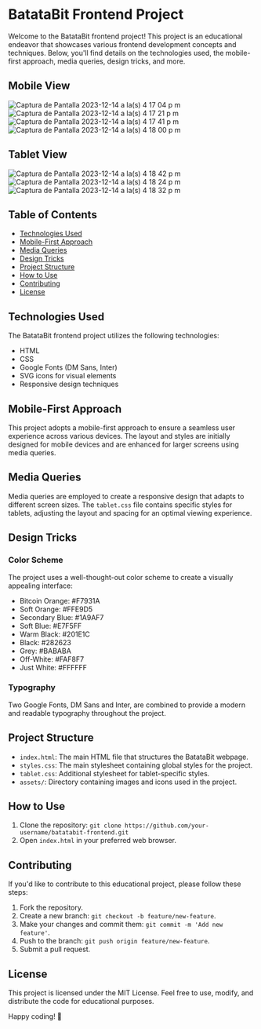 # BatataBit Frontend Project

Welcome to the BatataBit frontend project! This project is an educational endeavor that showcases various frontend development concepts and techniques. Below, you'll find details on the technologies used, the mobile-first approach, media queries, design tricks, and more.

## Mobile View

![Captura de Pantalla 2023-12-14 a la(s) 4 17 04 p m](https://github.com/jsurrea/Frontend-Mentor/assets/68788933/a441cad6-baf2-4545-91da-b9788d8841ca)
![Captura de Pantalla 2023-12-14 a la(s) 4 17 21 p m](https://github.com/jsurrea/Frontend-Mentor/assets/68788933/57cb520a-1931-4f56-aa5b-85730e9c6b5c)
![Captura de Pantalla 2023-12-14 a la(s) 4 17 41 p m](https://github.com/jsurrea/Frontend-Mentor/assets/68788933/d87ad8fd-97b1-4517-a393-5339d2dfc6d8)
![Captura de Pantalla 2023-12-14 a la(s) 4 18 00 p m](https://github.com/jsurrea/Frontend-Mentor/assets/68788933/9c0cb5d2-368a-444b-ba48-5bf5a82066cc)

## Tablet View

![Captura de Pantalla 2023-12-14 a la(s) 4 18 42 p m](https://github.com/jsurrea/Frontend-Mentor/assets/68788933/15d8a524-f1f7-4f74-bfd8-d5266fb0f0e1)
![Captura de Pantalla 2023-12-14 a la(s) 4 18 24 p m](https://github.com/jsurrea/Frontend-Mentor/assets/68788933/da5bf6bb-c011-4511-936c-7fba18fe92ae)
![Captura de Pantalla 2023-12-14 a la(s) 4 18 32 p m](https://github.com/jsurrea/Frontend-Mentor/assets/68788933/3693ec04-da03-4cb8-b4d5-78c494fcdc33)


## Table of Contents

- [Technologies Used](#technologies-used)
- [Mobile-First Approach](#mobile-first-approach)
- [Media Queries](#media-queries)
- [Design Tricks](#design-tricks)
- [Project Structure](#project-structure)
- [How to Use](#how-to-use)
- [Contributing](#contributing)
- [License](#license)

## Technologies Used

The BatataBit frontend project utilizes the following technologies:

- HTML
- CSS
- Google Fonts (DM Sans, Inter)
- SVG icons for visual elements
- Responsive design techniques

## Mobile-First Approach

This project adopts a mobile-first approach to ensure a seamless user experience across various devices. The layout and styles are initially designed for mobile devices and are enhanced for larger screens using media queries.

## Media Queries

Media queries are employed to create a responsive design that adapts to different screen sizes. The `tablet.css` file contains specific styles for tablets, adjusting the layout and spacing for an optimal viewing experience.

## Design Tricks

### Color Scheme

The project uses a well-thought-out color scheme to create a visually appealing interface:

- Bitcoin Orange: #F7931A
- Soft Orange: #FFE9D5
- Secondary Blue: #1A9AF7
- Soft Blue: #E7F5FF
- Warm Black: #201E1C
- Black: #282623
- Grey: #BABABA
- Off-White: #FAF8F7
- Just White: #FFFFFF

### Typography

Two Google Fonts, DM Sans and Inter, are combined to provide a modern and readable typography throughout the project.

## Project Structure

- `index.html`: The main HTML file that structures the BatataBit webpage.
- `styles.css`: The main stylesheet containing global styles for the project.
- `tablet.css`: Additional stylesheet for tablet-specific styles.
- `assets/`: Directory containing images and icons used in the project.

## How to Use

1. Clone the repository: `git clone https://github.com/your-username/batatabit-frontend.git`
2. Open `index.html` in your preferred web browser.

## Contributing

If you'd like to contribute to this educational project, please follow these steps:

1. Fork the repository.
2. Create a new branch: `git checkout -b feature/new-feature`.
3. Make your changes and commit them: `git commit -m 'Add new feature'`.
4. Push to the branch: `git push origin feature/new-feature`.
5. Submit a pull request.

## License

This project is licensed under the MIT License. Feel free to use, modify, and distribute the code for educational purposes.

Happy coding! 🚀
